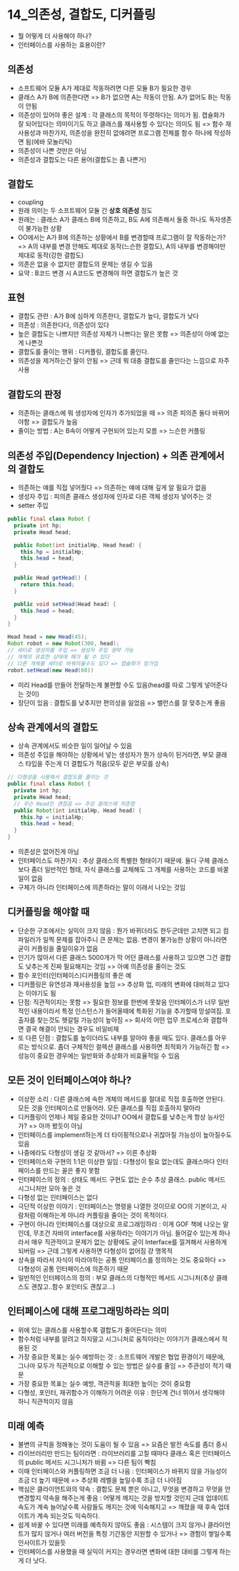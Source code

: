 # 14_의존성, 결합도, 디커플링

- 뭘 어떻게 더 사용해야 하나? 
- 인터페이스를 사용하는 효용이란?

## 의존성

- 소프트웨어 모듈 A가 제대로 작동하려면 다른 모듈 B가 필요한 경우
- 클래스 A가 B에 의존한다면 => B가 없으면 A는 작동이 안됨. A가 없어도 B는 작동이 안됨
- 의존성이 있어야 좋은 설계 : 각 클래스의 목적이 뚜렷하다는 의미가 됨. 캡슐화가 잘 되어있다는 의미이기도 하고 클래스를 재사용할 수 있다는 의미도 됨 => 함수 재사용성과 마찬가지, 의존성을 완전히 없애려면 프로그램 전체를 함수 하나에 작성하면 됨(에바 모놀리틱)
- 의존성이 나쁜 것만은 아님
- 의존성과 결합도는 다른 용어(결합도는 좀 나쁜거)

## 결합도

- coupling
- 원래 의미는 두 소프트웨어 모듈 간 **상호 의존성** 정도
- 원래는 : 클래스 A가 클래스 B에 의존하고, B도 A에 의존해서 둘중 하나도 독자생존이 불가능한 상황
- OO에서는 A가 B에 의존하는 상황에서 B를 변경할때 프로그램이 잘 작동하는가? => A의 내부를 변경 안해도 제대로 동작(느슨한 결합도), A의 내부를 변경해야만 제대로 동작(강한 결합도)
- 의존은 없을 수 없지만 결합도의 문제는 생길 수 있음
- 요약 : B코드 변경 시 A코드도 변경해야 하면 결합도가 높은 것

## 표현

- 결합도 관련 : A가 B에 심하게 의존한다, 결합도가 높다, 결합도가 낮다
- 의존성 : 의존한다다, 의존성이 있다
- 높은 결합도는 나쁘지만 의존성 자체가 나쁘다는 말은 못함 => 의존성이 아예 없는게 나쁜것
- 결합도를 줄이는 행위 : 디커플링, 결합도를 줄인다.
- 의존성을 제거하는건 말이 안됨 => 근데 뭐 대충 결합도를 줄인다는 느낌으로 자주 사용

## 결합도의 판정

- 의존하는 클래스에 뭐 생성자에 인자가 추가되었을 때 => 의존 피의존 둘다 바뀌어야함 => 결합도가 높음
- 줄이는 방법 : A는 B속이 어떻게 구현되어 있는지 모름 => 느슨한 커플링

## 의존성 주입(Dependency Injection) + 의존 관계에서의 결합도

- 의존하는 얘를 직접 넣어줬다 => 의존하는 얘에 대해 깊게 알 필요가 없음
- 생성자 주입 : 피의존 클래스 생성자에 인자로 다른 객체 생성자 넣어주는 것
- setter 주입

```java
public final class Robot {
  private int hp;
  private Head head;

  public Robot(int initialHp, Head head) {
    this.hp = initialHp;
    this.head = head;
  }

  public Head getHead() {
    return this.head;
  }

  public void setHead(Head head) {
    this.head = head;
  }
}

Head head = new Head(45);
Robot robot = new Robot(300, head);
// 세터로 생성자를 주입 => 생성자 주입 생략 가능
// 개체의 유효한 상태에 해가 될 수 있다
// 다른 개체를 세터로 바꿔끼울수도 있다 => 캡슐화가 망가짐
robot.setHead(new Head(60))
```

- 미리 Head를 만들어 전달하는게 불편할 수도 있음(head를 따로 그렇게 넣어준다는 것이)
- 장단이 있음 : 결합도를 낮추지만 편의성을 잃었음 => 밸런스를 잘 맞추는게 좋음

## 상속 관계에서의 결합도

- 상속 관계에서도 비슷한 일이 일어날 수 있음
- 의존성 주입을 해야하는 상황에서 넣는 생성자가 뭔가 상속이 된거라면, 부모 클래스 타입을 주는게 더 결합도가 적음(모두 같은 부모를 상속)

```java
// 다형성을 사용해서 결합도를 줄이는 것
public final class Robot {
  private int hp;
  private Head head;
  // 무슨 Head든 괜찮음 => 추상 클래스에 의존함
  public Robot(int initialHp, Head head) {
    this.hp = initialHp;
    this.head = head;
  }
}
```

- 의존성은 없어진게 아님
- 인터페이스도 마찬가지 : 추상 클래스의 특별한 형태이기 때문에. 둘다 구체 클래스보다 좀더 일반적인 형태, 자식 클래스를 교체해도 그 개체를 사용하는 코드를 바꿀일이 없음
- 구체가 아니라 인터페이스에 의존하라는 말이 이래서 나오는 것임

## 디커플링을 해야할 때

- 단순한 구조에서는 실익이 크지 않음 : 뭔가 바뀌더라도 한두군데만 고치면 되고 컴파일러가 일찍 문제를 잡아주니 큰 문제는 없음. 변경이 불가능한 상황이 아니라면 굳이 커플링을 줄일이유가 없음
- 인기가 많아서 다른 클래스 5000개가 막 어던 클래스를 사용하고 있으면 그건 결합도 낮추는게 진짜 필요해지는 것임 => 아예 의존성을 줄이는 것도 
- 함수 포인터(인터페이스)디커플링의 좋은 예
- 디커플링은 유연성과 재사용성을 높임 => 추상화 업, 미래의 변화에 대비하고 있다는 이야기도 됨
- 단점: 직관적이지는 못함 => 필요한 정보를 한번에 못찾음 인터페이스가 너무 일반적인 내용이라서 특정 인스턴스가 들어올때에 특화된 기능을 추가할때 망설여짐. 호출자를 찾는것도 헷갈릴 가능성이 높아짐 => 회사의 어떤 업무 프로세스와 결합하면 결국 해결이 안되는 경우도 비일비재
- 또 다른 단점 : 결합도를 높이더라도 내부를 알아야 좋을 때도 있다. 클래스를 아우르는 방식으로. 좀더 구체적인 컬렉션 클래스를 사용하면 최적화가 가능하긴 함 => 성능이 중요한 경우에는 일반화와 추상화가 비효율적일 수 있음

## 모든 것이 인터페이스여야 하나?

- 이상한 소리 : 다른 클래스에 속한 개체의 메서드를 절대로 직접 호출하면 안된다. 모든 것을 인터페이스로 만들어라. 모든 클래스를 직접 호출하지 말아라
- 디커플링이 언제나 제일 중요한 것이냐? OO에서 결합도를 낮추는게 항상 능사인가? => 아까 봤듯이 아님
- 인터페이스를 implement하는게 더 타이핑적으로나 귀찮아질 가능성이 높아질수도 있음
- 나중에라도 다형성이 생길 것 같아서? => 이른 추상화
- 인터페이스와 구현의 1:1은 이상한 일임 : 다형성이 필요 없는데도 클래스마다 인터페이스를 만드는 꼴은 좋지 못함
- 인터페이스의 정의 : 상태도 메서드 구현도 없는 순수 추상 클래스. public 메서드 시그니처만 모아 놓은 것
- 다형성 없는 인터페이스는 없다
- 극단적 이상한 이야기 : 인터페이스는 명령을 나열한 것이므로 OO의 기본이고, 사람처럼 이해하는게 아니라 커플링을 줄이는 것이 목적이다.
- 구현이 아니라 인터페이스를 대상으로 프로그래밍하라 : 이게 GOF 책에 나오는 말인데, 무조건 자바의 interface를 사용하라는 이야기가 아님. 들어갈수 있는게 하나라서 매우 직관적이고 문제가 없는 상황에도 굳이 Interface를 낄겨해서 사용하게 되버림 => 근데 그렇게 사용하면 다형성이 없어짐 걍 맹목적
- 상속을 따라서 자식이 따라야하는 공통 인터페이스를 정의하는 것도 중요하다 => 다형성이 공통 인터페이스에 의존하기 때문
- 일반적인 인터페이스의 정의 : 부모 클래스의 다형적인 메서드 시그니처(추상 클래스도 괜찮고..함수 포인터도 괜찮고...)

## 인터페이스에 대해 프로그래밍하라는 의미

- 위에 있는 클래스를 사용할수록 결합도가 줄어든다는 의미
- 함수처럼 내부를 알려고 하지말고 시그니처로 움직이라는 이야기가 클래스에서 적용된 것
- 가장 중요한 목표는 실수 예방하는 것 : 소프트웨어 개발은 협업 환경이기 때문에, 그나마 모두가 직관적으로 이해할 수 있는 방법은 실수를 줄임 => 주관성이 적기 때문
- 가장 중요한 목표는 실수 예방, 객관적을 최대한 높이는 것이 중요함
- 다형성, 포인터, 재귀함수가 이해하기 어려운 이유 : 한단계 건너 뛰어서 생각해야 하니 직관적이지 않음

## 미래 예측

- 불변의 규칙을 정해놓는 것이 도움이 될 수 있음 => 요즘은 발전 속도를 좀더 중시
- 라이브러리만 만드는 팀이라면 : 라이브러리를 고칠 때마다 클래스 혹은 인터페이스의 public 메서드 시그니처가 바뀜 => 다른 팀이 빡침
- 이때 인터페이스와 커플링하면 조금 더 나음 : 인터페이스가 바뀌지 않을 가능성이 조금 더 높기 때문에 => 추상화 레벨을 높일수록 조금 더 나아짐
- 핵심은 클라이언트와의 약속 : 결합도 문제 뿐은 아니고, 무엇을 변경하고 무엇을 안 변경할지 약속을 해주는게 좋음 : 어떻게 깨지는 것을 방지할 것인지 근데 업데이트 속도가 계속 늘어날수록 사람들도 깨지는 것에 익숙해지고 => 깨졌을 때 후속 업데이트가 계속 되는것도 익숙하다.
- 쉽게 바꿀 수 있다면 미래를 예측하지 않아도 좋음 : 시스템이 크지 않거나 클라이언트가 많지 않거나 여러 버전을 특정 기간동안 지원할 수 있거나 => 경험이 쌓일수록 인사이트가 있을듯
- 인터페이스를 사용했을 때 실익이 커지는 경우라면 변화에 대한 대비를 그렇게 하는게 더 낫다.